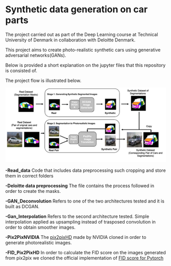 # Synthetic data generation on car parts
The project carried out as part of the Deep Learning course at Technical University of Denmark in collaboration
with Deloitte Denmark.

This project aims to create photo-realistic synthetic cars using generative adversarial networks(GANs).

Below is provided a short explanation on the jupyter files that this repository is consisted of.

The project flow is illustrated below.

![alt text](https://github.com/georgezefko/Synthetic-Data-Generation/blob/main/workflow.png?raw=true)

**-Read_data**
Code that includes data preprocessing such cropping and store them in correct folders

**-Deloitte data preprocessing**
The file contains the process followed in order to create the masks.

**-GAN_Deconvolution**
Refers to one of the two architectures tested and it is built as DCGAN. 

**-Gan_Interpolation**
Refers to the second architecture tested. Simple interpolation applied as upsampling instead of trasposed convolution
in order to obtain smoother images.

**-Pix2PixNVIDIA**
The [pix2pixHD](https://github.com/NVIDIA/pix2pixHD)  made by NVIDIA cloned in order to generate photorealistic images. 

**-FID_Pix2PixHD**
In order to calculate the FID score on the images generated from pix2pix we cloned the official implementation of [FID score for Pytorch](https://github.com/mseitzer/pytorch-fid)

